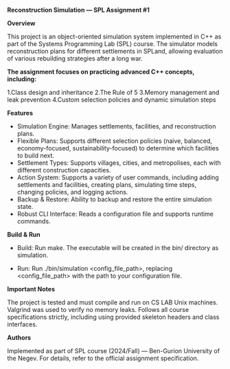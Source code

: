 **Reconstruction Simulation — SPL Assignment #1**

**Overview**

This project is an object-oriented simulation system implemented in C++ as part of the Systems Programming Lab (SPL) course.
The simulator models reconstruction plans for different settlements in SPLand, allowing evaluation of various rebuilding strategies after a long war.


**The assignment focuses on practicing advanced C++ concepts, including:**

1.Class design and inheritance
2.The Rule of 5
3.Memory management and leak prevention
4.Custom selection policies and dynamic simulation steps


**Features**

- Simulation Engine: Manages settlements, facilities, and reconstruction plans.
- Flexible Plans: Supports different selection policies (naive, balanced, economy-focused, sustainability-focused) to determine which facilities to build next.
- Settlement Types: Supports villages, cities, and metropolises, each with different construction capacities.
- Action System: Supports a variety of user commands, including adding settlements and facilities, creating plans, simulating time steps, changing policies, and logging actions.
- Backup & Restore: Ability to backup and restore the entire simulation state.
- Robust CLI Interface: Reads a configuration file and supports runtime commands.


**Build & Run**

- Build:
Run make.
The executable will be created in the bin/ directory as simulation.

- Run:
Run ./bin/simulation <config_file_path>, replacing <config_file_path> with the path to your configuration file.


**Important Notes**

The project is tested and must compile and run on CS LAB Unix machines.
Valgrind was used to verify no memory leaks.
Follows all course specifications strictly, including using provided skeleton headers and class interfaces.

**Authors**

Implemented as part of SPL course (2024/Fall) — Ben-Gurion University of the Negev.
For details, refer to the official assignment specification.

